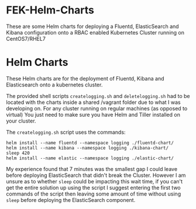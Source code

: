 # FEK-Helm-Charts
These are some Helm charts for deploying a Fluentd, ElasticSearch and Kibana configuration onto a RBAC enabled Kubernetes Cluster running on CentOS7/RHEL7

# Helm Charts

These Helm charts are for the deployment of Fluentd, Kibana and Elasticsearch onto a kubernetes cluster.

The provided shell scripts `createlogging.sh` and `deletelogging.sh` had to be located with the charts inside a shared /vagrant folder due to what I was developing on.
For any cluster running on regular machines (as opposed to virtual) You just need to make sure you have Helm and Tiller installed on your cluster.

The `createlogging.sh` script uses the commands:

`````
helm install --name fluentd --namespace logging ./fluentd-chart/
helm install --name kibana --namespace logging ./kibana-chart/
sleep 420
helm install --name elastic --namespace logging ./elastic-chart/
`````

My experience found that 7 minutes was the smallest gap I could leave before deploying ElasticSearch that didn't break the Cluster.
However I am unsure as to whether `sleep` could be impacting this wait time, if you can't get the entire solution up using the script I suggest entering the first two commands of the script then leaving some amount of time without using `sleep` before deploying the ElasticSearch component.
